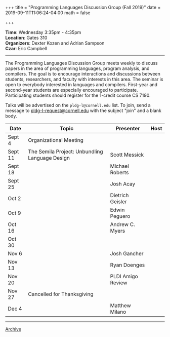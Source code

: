 +++
title = "Programming Languages Discussion Group (Fall 2019)"
date = 2019-09-11T11:06:24-04:00
math = false

+++

**Time**: Wednesday 3:35pm - 4:35pm <br/>
**Location**: Gates 310 <br/>
**Organizers**: Dexter Kozen and Adrian Sampson <br/>
**Czar**: Eric Campbell <br/>

---

The Programming Languages Discussion Group meets weekly to discuss papers in the area of programming languages, program analysis, and compilers. The goal is to encourage interactions and discussions between students, researchers, and faculty with interests in this area. The seminar is open to everybody interested in languages and compilers. First-year and second-year students are especially encouraged to participate. Participating students should register for the 1-credit course CS 7190.

Talks will be advertised on the `pldg-l@cornell.edu` list. To join, send a message to [pldg-l-request@cornell.edu][join-pldg] with the subject "join" and a blank body.


| Date            | Topic       | Presenter | Host |
|-----------------|-------------|-----------|------|
| Sept 4 | Organizational Meeting  |  |  |
| Sept 11 | The Semila Project: Unbundling Language Design | Scott Messick | | 
| Sept 18 |  | Michael Roberts | |
| Sept 25 |  | Josh Acay | |
| Oct 2 | | Dietrich Geisler | |
| Oct 9 | | Edwin Peguero | |
| Oct 16 | | Andrew C. Myers | | 
| Oct 30 | | | |
| Nov 6 | | Josh Gancher | |
| Nov 13 | | Ryan Doenges | | 
| Nov 20 | | PLDI Amigo Review | |
| Nov 27 | Cancelled for Thanksgiving | | | 
| Dec 4 | | Matthew Milano | |

---

[Archive](../)

[join-pldg]: mailto:pldg-l-request@cornell.edu?subject=join
